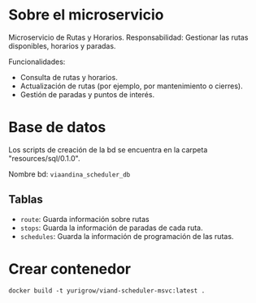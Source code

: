 # Sobre el microservicio
Microservicio de Rutas y Horarios.
Responsabilidad: Gestionar las rutas disponibles, horarios y paradas.

Funcionalidades:
- Consulta de rutas y horarios.
- Actualización de rutas (por ejemplo, por mantenimiento o cierres).
- Gestión de paradas y puntos de interés.

# Base de datos
Los scripts de creación de la bd se encuentra en la carpeta "resources/sql/0.1.0".

Nombre bd: `viaandina_scheduler_db`

## Tablas
- `route`: Guarda información sobre rutas 
- `stops`: Guarda la información de paradas de cada ruta.
- `schedules`: Guarda la información de programación de las rutas.

# Crear contenedor
`docker build -t yurigrow/viand-scheduler-msvc:latest .`